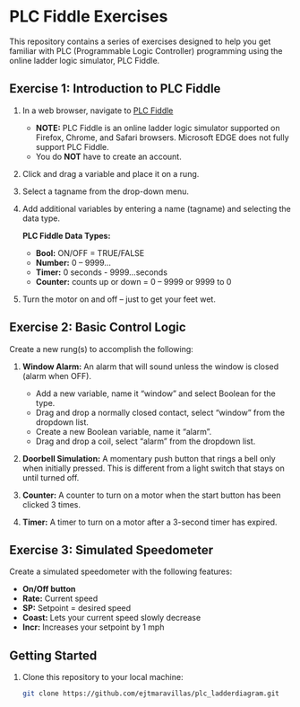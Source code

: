 # PLC Fiddle Exercises

This repository contains a series of exercises designed to help you get familiar with PLC (Programmable Logic Controller) programming using the online ladder logic simulator, PLC Fiddle.

## Exercise 1: Introduction to PLC Fiddle

1. In a web browser, navigate to [PLC Fiddle](https://www.plcfiddle.com/)
   - **NOTE:** PLC Fiddle is an online ladder logic simulator supported on Firefox, Chrome, and Safari browsers. Microsoft EDGE does not fully support PLC Fiddle.
   - You do **NOT** have to create an account.
2. Click and drag a variable and place it on a rung.
3. Select a tagname from the drop-down menu.
4. Add additional variables by entering a name (tagname) and selecting the data type.

   **PLC Fiddle Data Types:**
   - **Bool:** ON/OFF = TRUE/FALSE
   - **Number:** 0 – 9999…
   - **Timer:** 0 seconds - 9999…seconds
   - **Counter:** counts up or down = 0 – 9999 or 9999 to 0

5. Turn the motor on and off – just to get your feet wet.

## Exercise 2: Basic Control Logic

Create a new rung(s) to accomplish the following:

1. **Window Alarm:** An alarm that will sound unless the window is closed (alarm when OFF).
   - Add a new variable, name it “window” and select Boolean for the type.
   - Drag and drop a normally closed contact, select “window” from the dropdown list.
   - Create a new Boolean variable, name it “alarm”.
   - Drag and drop a coil, select “alarm” from the dropdown list.

2. **Doorbell Simulation:** A momentary push button that rings a bell only when initially pressed. This is different from a light switch that stays on until turned off.

3. **Counter:** A counter to turn on a motor when the start button has been clicked 3 times.

4. **Timer:** A timer to turn on a motor after a 3-second timer has expired.

## Exercise 3: Simulated Speedometer

Create a simulated speedometer with the following features:

- **On/Off button**
- **Rate:** Current speed
- **SP:** Setpoint = desired speed
- **Coast:** Lets your current speed slowly decrease
- **Incr:** Increases your setpoint by 1 mph

## Getting Started

1. Clone this repository to your local machine:
   ```bash
   git clone https://github.com/ejtmaravillas/plc_ladderdiagram.git

